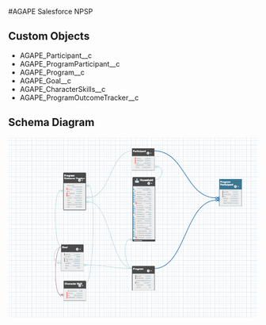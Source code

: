 #AGAPE Salesforce NPSP

## Custom Objects
* AGAPE_Participant__c
* AGAPE_ProgramParticipant__c
* AGAPE_Program__c
* AGAPE_Goal__c
* AGAPE_CharacterSkills__c
* AGAPE_ProgramOutcomeTracker__c

## Schema Diagram
![schema](schema-screenshot/AGAPE-Goal-Outcome-Schema.png)
